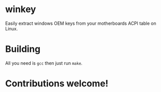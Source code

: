 # winkey
Easily extract windows OEM keys from your motherboards ACPI table on Linux.

# Building
All you need is `gcc` then just run `make`.

# Contributions welcome!